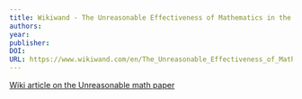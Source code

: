 ```yaml
---
title: Wikiwand - The Unreasonable Effectiveness of Mathematics in the Natural Sciences
authors: 
year: 
publisher: 
DOI: 
URL: https://www.wikiwand.com/en/The_Unreasonable_Effectiveness_of_Mathematics_in_the_Natural_Sciences
---
```

[Wiki article on the Unreasonable math paper](https://www.wikiwand.com/en/The_Unreasonable_Effectiveness_of_Mathematics_in_the_Natural_Sciences)
